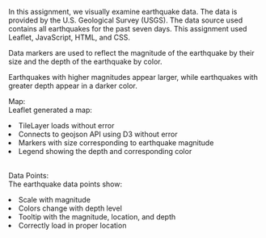 <p>In this assignment, we visually examine earthquake data. The data is provided by the U.S. Geological Survey (USGS). The data source used contains all earthquakes for the past seven days. This assignment used Leaflet, JavaScript, HTML, and CSS.</p>

<p>Data markers are used to reflect the magnitude of the earthquake by their size and the depth of the earthquake by color. </p>

<p>Earthquakes with higher magnitudes appear larger, while earthquakes with greater depth appear in a darker color. </p>

Map:</br>
Leaflet generated a map:
<li>TileLayer loads without error</li>
<li>Connects to geojson API using D3 without error</li> 
<li>Markers with size corresponding to earthquake magnitude</li>
<li>Legend showing the depth and corresponding color</li> 

</br>

Data Points:</br>
The earthquake data points show:
<li>Scale with magnitude</li> 
<li>Colors change with depth level</li> 
<li>Tooltip with the magnitude, location, and depth</li> 
<li>Correctly load in proper location</li> 

